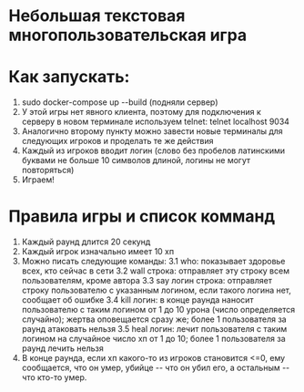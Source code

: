 # Небольшая текстовая многопользовательская игра

# Как запускать:
1. sudo docker-compose up --build (подняли сервер)
2. У этой игры нет явного клиента, поэтому для подключения к серверу в новом терминале используем telnet: telnet localhost 9034
3. Аналогично второму пункту можно завести новые терминалы для следующих игроков и проделать те же действия
4. Каждый из игроков вводит логин (слово без пробелов латинскими буквами не больше 10 символов длиной, логины не могут повторяться)
4. Играем!

# Правила игры и список комманд
1. Каждый раунд длится 20 секунд
2. Каждый игрок изначально имеет 10 хп
3. Можно писать следующие команды:
  3.1 who: показывает здоровье всех, кто сейчас в сети
  3.2 wall строка: отправляет эту строку всем пользователям, кроме автора
  3.3 say логин строка: отправляет строку пользователю с указанным логином, если такого логина нет, сообщает об ошибке
  3.4 kill логин: в конце раунда наносит пользователю с таким логином от 1 до 10 урона (число определяется случайно); жертва оповещается сразу же; более 1 пользователя за раунд атаковать нельзя
  3.5 heal логин: лечит пользователя с таким логином на случайное число хп от 1 до 10; более 1 пользователя за раунд лечить нельзя
4. В конце раунда, если хп какого-то из игроков становится <=0, ему сообщается, что он умер, убийце -- что он убил его, а остальным -- что кто-то умер.

